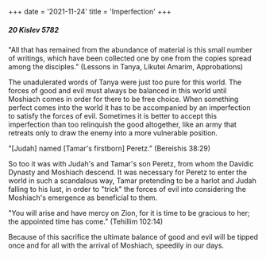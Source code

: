 +++
date = '2021-11-24'
title = 'Imperfection'
+++

##### 20 Kislev 5782

"All that has remained from the abundance of material is this small number of writings, which have been collected one by one from the copies spread among the disciples." (Lessons in Tanya, Likutei Amarim, Approbations)

The unadulerated words of Tanya were just too pure for this world. The forces of good and evil must always be balanced in this world until Moshiach comes in order for there to be free choice. When something perfect comes into the world it has to be accompanied by an imperfection to satisfy the forces of evil. Sometimes it is better to accept this imperfection than too relinquish the good altogether, like an army that retreats only to draw the enemy into a more vulnerable position.

"[Judah] named [Tamar's firstborn] Peretz." (Bereishis 38:29)

So too it was with Judah's and Tamar's son Peretz, from whom the Davidic Dynasty and Moshiach descend. It was necessary for Peretz to enter the world in such a scandalous way, Tamar pretending to be a harlot and Judah falling to his lust, in order to "trick" the forces of evil into considering the Moshiach's emergence as beneficial to them.

"You will arise and have mercy on Zion, for it is time to be gracious to her; the appointed time has come." (Tehillim 102:14)

Because of this sacrifice the ultimate balance of good and evil will be tipped once and for all with the arrival of Moshiach, speedily in our days.
